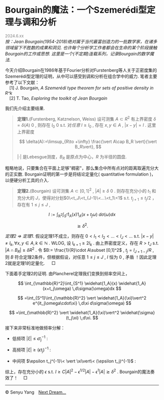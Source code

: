 <style>
.bjimg{
  position: fixed;
  top: 0;
  left: 0;
  width:100%;
height:100%;
min-width: 1000px;
z-index:-10;
zoom: 1;
  background-image: url(https://encrypted-tbn0.gstatic.com/images?q=tbn:ANd9GcQgBA_vJZU-QJZ2ZyiJQ0zo2xmpT2qMGT6gTw&s);
  background-repeat: no-repeat;
  background-size: contain;
  background-position: center 0;
  opacity: 0.3;
  }
</style>
<head>
<script src="https://cdn.mathjax.org/mathjax/latest/MathJax.js?config=TeX-AMS-MML_HTMLorMML" type="text/javascript"></script>
    <script type="text/x-mathjax-config">
        MathJax.Hub.Config({
            tex2jax: {
            skipTags: ['script', 'noscript', 'style', 'textarea', 'pre'],
            inlineMath: [['$','$']]
            }
        });
    </script>
</head>
<div class="bjimg"></div>

# Bourgain的魔法：一个Szemerédi型定理与调和分析

<font size="2" color="grey">2024.6.xx</font><br/>
*按：Jean Bourgain(1954-2018)绝对属于当代最富创造力的一批数学家，在诸多领域留下不胜数的成果和洞见. 也许每个分析学工作者都会在生命的某个阶段接触Bourgain的工作或思想. 这里是一个(不定期)连载系列，记录Bourgain的数学魔法.*<br/>

今天介绍Bourgain在1986年基于Fourier分析对Furstenberg等人关于正密度集的Szemerédi型定理的证明，从中可以感受到调和分析在组合学中的威力. 笔者主要参考了以下文献：<br>
&emsp;[1] J.  Bourgain, *A Szemerédi type theorem for sets of positive density in R^k* <br>
&emsp;[2] T. Tao, *Exploring the toolkit of Jean Bourgain*<br/>

我们先介绍主要结果. 

>**定理1.**(Furstenberg, Katznelson, Weiss) 设可测集 $A\subset R^2$ 有上界密度 $\delta=\delta(A)\>0$ , 则存在 $l_0\>0$ s.t. 对*任意* $l\geq l_0$ , 存在 $x,y\in A$ , $\vert x-y\vert =l$ . 这里上界密度
>
>$$
\delta(A):=\limsup_{R\to +\infty} \frac{\vert A\cap B_R \vert}{\vert B_R\vert}, 
$$
>
>$\vert \cdot\vert$ 是Lebesgue测度，$B_R$ 是原点为中心，$R$ 为半径的圆盘.

粗略地说，只要集合在平面上足够"稠密"，那么集合中所有点对的距离取遍充分大的正实数. Bourgain证明的第一步是将结论定量化( quantitative formulation )，以便硬分析工具的介入. 

>**定理2.**(Bourgain) 设可测集 $A\subset [0,1]^2$ , $\vert A\vert\geq \delta\>0$ . 则存在充分小的 $t_1$ 和充分大的 $J$，使得对分划$0\<t_J\<t_{J-1}\<...\<t_1\<1$ s.t. $t_{j+1}\leq t_j/2$ ，存在有 $1\leq j\leq J$ , 
>
$$
I:=\int_{\mathbb{R}^2}\int_{S^1} 1_A(x) 1_A(x+t_j\omega) \ d\sigma(\omega)dx
$$
>
$$
\gtrsim \delta^2.
$$

*定理2 $\Rightarrow$ 定理1*. 假设定理1不成立，则存在 $0<l_1<l_2<...<l_J<...$ s.t. $\vert x-y\vert\neq l_k, \forall x,y \in  A, k\in\mathbb{N}$ . WLOG, 设 $l_{k+1}\geq 2l_{k}$ . 由上界密度定义，存在 $R>t_J$ s.t. $\vert A\cap B_R\vert\geq \delta R^2$ . 令 $B:= \frac{1}{R}\cdot A\subset [0,1]^2$ ,  $t_j=l_{J+1-j}/R$ , 则 $B$ 符合定理2条件，但根据假设，对任意 $1\leq j\leq J$ , $I$ 恒为 $0$ , 矛盾 ！因此定理2就是定理1的定量化. &emsp; $\Box$ <br/>

下面着手定理2的证明. 由Plancherel定理我们变换到频率空间上，

$$
\int_{\mathbb{R}^2}\int_{S^1} \widehat{1_A}(x) \widehat{1_A}(x+t_j\omega) \,d\sigma(\omega)dx
$$  

$$
=\int_{S^1}\int_{\mathbb{R}^2} \vert \widehat{1_A}(\xi)\vert^2 e^{it_j\omega\cdot\xi} \,d\xi d\sigma(\omega)
$$

$$
=\int_{\mathbb{R}^2} \vert \widehat{1_A}(\xi)\vert^2 \widehat{\sigma}(t_j\xi) \,d\xi. 
$$

接下来非常标准地做频率分解：

- 低频项 $\vert\xi\vert\leq \epsilon t_j^{-1}$ :

- 高频项 $\vert\xi\vert\geq (\epsilon t_j)^{-1}$ : 

- 中间项 $\epsilon t_j^{-1}\< \vert \xi\vert\< (\epsilon t_j)^{-1}$ : 

综上，存在充分小的 $\epsilon$ s.t. $I\geq C\vert A\vert^2-\epsilon^{1/2}\vert A\vert-\epsilon^1\vert A\vert \gtrsim \delta^2$ . Bourgain的魔法奏效了！&emsp; $\Box$

<hr style="height:1px">

&copy; Senyu Yang&emsp;<a href="." target="_self" >Next Dream...</a>
